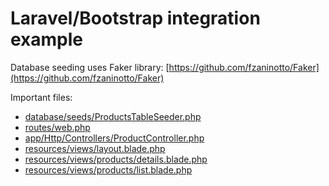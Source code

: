 # Laravel/Bootstrap integration example

Database seeding uses Faker library: [https://github.com/fzaninotto/Faker](https://github.com/fzaninotto/Faker)

Important files:
- [database/seeds/ProductsTableSeeder.php](./database/seeds/ProductsTableSeeder.php)
- [routes/web.php](./routes/web.php)
- [app/Http/Controllers/ProductController.php](./app/Http/Controllers/ProductController.php)
- [resources/views/layout.blade.php](resources/views/layout.blade.php)
- [resources/views/products/details.blade.php](./resources/views/products/details.blade.php)
- [resources/views/products/list.blade.php](./resources/views/products/list.blade.php)
